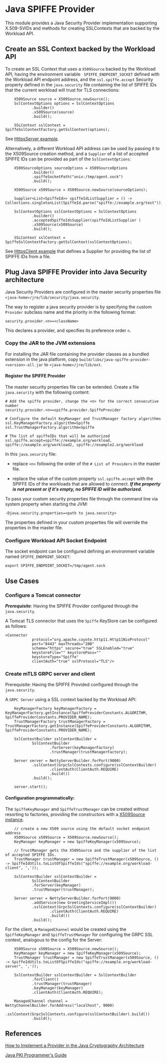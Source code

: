 # Java SPIFFE Provider

This module provides a Java Security Provider implementation supporting X.509-SVIDs and methods for
creating SSLContexts that are backed by the Workload API.

## Create an SSL Context backed by the Workload API

To create an SSL Context that uses a `X509Source` backed by the Workload API, having the environment variable
` SPIFFE_ENDPOINT_SOCKET` defined with the Workload API endpoint address, and the `ssl.spiffe.accept` 
Security property defined in the `java.security` file containing the list of SPIFFE IDs that the current workload
will trust for TLS connections:

```
    X509Source source = X509Source.newSource();
    SslContextOptions options = SslContextOptions
            .builder()
            .x509Source(source)
            .build();

    SSLContext sslContext = SpiffeSslContextFactory.getSslContext(options);
 ```

See [HttpsServer example](src/main/java/spiffe/provider/examples/HttpsServer.java).

Alternatively, a different Workload API address can be used by passing it to the X509Source creation method, and a
`Supplier` of a list of accepted SPIFFE IDs can be provided as part of the `SslContextOptions`:

```
    X509SourceOptions sourceOptions = X509SourceOptions
            .builder()
            .spiffeSocketPath("unix:/tmp/agent.sock")
            .build();

    X509Source x509Source = X509Source.newSource(sourceOptions);

    Supplier<List<SpiffeId>> spiffeIdListSupplier = () -> Collections.singletonList(SpiffeId.parse("spiffe://example.org/test"));

    SslContextOptions sslContextOptions = SslContextOptions
            .builder()
            .acceptedSpiffeIdsSupplier(spiffeIdListSupplier )
            .x509Source(x509Source)
            .build();

    SSLContext sslContext = SpiffeSslContextFactory.getSslContext(sslContextOptions);
```

See [HttpsClient example](src/test/java/spiffe/provider/examples/mtls/HttpsClient.java) that defines a Supplier for providing
the list of SPIFFE IDs from a file.

## Plug Java SPIFFE Provider into Java Security architecture

Java Security Providers are configured in the master security properties file `<java-home>/jre/lib/security/java.security`. 

The way to register a java security provider is by specifying the custom `Provider` subclass name and the priority in the 
following format:

```
security.provider.<n>=<className>
```

This declares a provider, and specifies its preference order `n`.

### Copy the JAR to the JVM extensions

For installing the JAR file containing the provider classes as a bundled extension in the java platform, 
copy `build/libs/java-spiffe-provider-<version>-all.jar` to `<java-home>/jre/lib/ext`.

#### Register the SPIFFE Provider

The master security properties file can be extended. Create a file `java.security` with the following content:

```
# Add the spiffe provider, change the <n> for the correct consecutive number
security.provider.<n>=spiffe.provider.SpiffeProvider

# Configure the default KeyManager and TrustManager factory algorithms 
ssl.KeyManagerFactory.algorithm=Spiffe
ssl.TrustManagerFactory.algorithm=Spiffe

# The list of spiffeIDs that will be authorized
ssl.spiffe.accept=spiffe://example.org/workload, spiffe://example.org/workload2, spiffe://example2.org/workload
```

In this `java.security` file: 

* replace `<n>` following the order of the `# List of Providers` in the master file. 

* replace the value of the custom property `ssl.spiffe.accept` with the SPIFFE IDs of the workloads that are allowed to connect.
***If the property is not present or if it's empty, no SPIFFE ID will be authorized.*** 

To pass your custom security properties file through the command line via system property when starting the JVM:

```
-Djava.security.properties=<path to java.security>
```

The properties defined in your custom properties file will override the properties in the master file. 

### Configure Workload API Socket Endpoint

The socket endpoint can be configured defining an environment variable named `SPIFFE_ENDPOINT_SOCKET`: 

```
export SPIFFE_ENDPOINT_SOCKET=/tmp/agent.sock
``` 

## Use Cases

### Configure a Tomcat connector

***Prerequisite***: Having the SPIFFE Provider configured through the `java.security`.

A Tomcat TLS connector that uses the `Spiffe` KeyStore can be configured as follows: 

```
<Connector
            protocol="org.apache.coyote.http11.Http11NioProtocol"
            port="8443" maxThreads="200"
            scheme="https" secure="true" SSLEnabled="true"
            keystoreFile="" keystorePass=""
            keystoreType="Spiffe"
            clientAuth="true" sslProtocol="TLS"/>
```

### Create mTLS GRPC server and client

Prerequisite: Having the SPIFFE Provided configured through the `java.security`.

A `GRPC Server` using a SSL context backed by the Workload API:

```
    KeyManagerFactory keyManagerFactory = KeyManagerFactory.getInstance(SpiffeProviderConstants.ALGORITHM, SpiffeProviderConstants.PROVIDER_NAME);
    TrustManagerFactory trustManagerFactory = TrustManagerFactory.getInstance(SpiffeProviderConstants.ALGORITHM, SpiffeProviderConstants.PROVIDER_NAME);

    SslContextBuilder sslContextBuilder =
            SslContextBuilder
                    .forServer(keyManagerFactory)
                    .trustManager(trustManagerFactory);

    Server server = NettyServerBuilder.forPort(9000)
            .sslContext(GrpcSslContexts.configure(sslContextBuilder)
                    .clientAuth(ClientAuth.REQUIRE)
                    .build())
            .build();

    server.start();
```

#### Configuration programmatically:

The `SpiffeKeyManager` and `SpiffeTrustManager` can be created without resorting to factories, providing the constructors
with a [X509Source instance](../java-spiffe-core/README.md#x509source).

```
    // create a new X509 source using the default socket endpoint address
    X509Source x509Source = X509Source.newSource();
    KeyManager keyManager = new SpiffeKeyManager(x509Source);

    // TrustManager gets the X509Source and the supplier of the list of accepted SPIFFE IDs.
    TrustManager trustManager = new SpiffeTrustManager(x509Source, () -> SpiffeIdUtils.toListOfSpiffeIds("spiffe://example.org/workload-client", ','));

    SslContextBuilder sslContextBuilder =
            SslContextBuilder
            .forServer(keyManager)
            .trustManager(trustManager);

    Server server = NettyServerBuilder.forPort(9000)
            .addService(new GreetingServiceImpl())
            .sslContext(GrpcSslContexts.configure(sslContextBuilder)
                    .clientAuth(ClientAuth.REQUIRE)
                    .build())
            .build();
``` 

For the client, a `ManagedChannel` would be created using the `SpiffeKeyManager` and `SpiffeTrustManager` for configuring 
the GRPC SSL context, analogous to the config for the Server:

``` 
    X509Source x509Source = X509Source.newSource();
    KeyManager keyManager = new SpiffeKeyManager(x509Source);
    TrustManager trustManager = new SpiffeTrustManager(x509Source, () -> SpiffeIdUtils.toListOfSpiffeIds("spiffe://example.org/workload-server", ','));

    SslContextBuilder sslContextBuilder = SslContextBuilder
            .forClient()
            .trustManager(trustManager)
            .keyManager(keyManager)
            .clientAuth(ClientAuth.REQUIRE);
    
    ManagedChannel channel = NettyChannelBuilder.forAddress("localhost", 9000)
            .sslContext(GrpcSslContexts.configure(sslContextBuilder).build())
            .build();
```

## References 

[How to Implement a Provider in the Java Cryptography Architecture](https://docs.oracle.com/javase/8/docs/technotes/guides/security/crypto/HowToImplAProvider.html)

[Java PKI Programmer's Guide](https://docs.oracle.com/javase/8/docs/technotes/guides/security/certpath/CertPathProgGuide.html)
